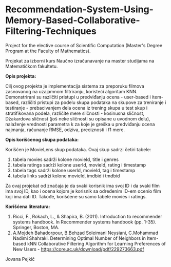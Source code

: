 # Recommendation-System-Using-Memory-Based-Collaborative-Filtering-Techniques
Project for the elective course of Scientific Computation (Master's Degree Program at the Faculty of Mathematics).


Projekat za izborni kurs Naučno izračunavanje na master studijama na Matematičkom fakultetu.

**Opis projekta:**

Cilj ovog projekta je implementacija sistema za preporuku filmova zasnovanog na uzajamnom filtriranju, koristeći algoritam KNN. Demonstrirani su različiti pristupi u predviđanju ocena - user-based i item-based, različiti pristupi za podelu skupa podataka na skupove za treniranje i testiranje - prebacivanjem dela ocena iz trening skupa u test skup i stratifikovana podela, različite mere sličnosti - kosinusna sličnost, Džakardova sličnost (još neke sličnosti su opisane u uvodnom delu), nalaženje vrednosti parametra k za koje je greška u predviđanju ocena najmanja, računanje RMSE, odziva, preciznosti i f1 mere.

**Opis korišćenog skupa podataka:**

Korišćen je MovieLens skup podataka. Ovaj skup sadrzi četiri tabele:
1) tabela movies sadrži kolone movieId, title i genres
2) tabela ratings sadrži kolone userId, movieId, rating i timestamp
3) tabela tags sadrži kolone userId, movieId, tag i timestamp
4) tabela links sadrži kolone movieId, imdbid i tmdbid

Za ovaj projekat od značaja je da svaki korisnik ima svoj ID i da svaki film ima svoj ID, kao i ocena kojom je korisnik sa određenim ID-em ocenio film koji ima dati ID. Takođe, korišćene su samo tabele movies i ratings.

**Korišćena literatura:**

1) Ricci, F., Rokach, L., & Shapira, B. (2011). Introduction to recommender systems handbook. In Recommender systems handbook (pp. 1-35). Springer, Boston, MA.
2) A.Mojdeh Bahadorpour, B.Behzad Soleimani Neysiani, C.Mohammad Nadimi Shahraki. Determining Optimal Number of Neighbors in Item-based kNN Collaborative Filtering Algorithm for Learning Preferences of New Users - https://core.ac.uk/download/pdf/229273663.pdf

Jovana Pejkić
